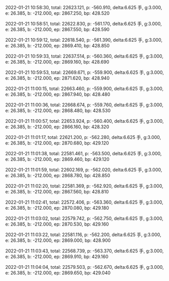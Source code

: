 2022-01-21 10:58:30, total: 22623.121, p: -560.910, delta:6.625 手, g:3.000, e: 26.385, b: -212.000, ep: 2867.250, bp: 428.520

2022-01-21 10:58:51, total: 22622.830, p: -561.170, delta:6.625 手, g:3.000, e: 26.385, b: -212.000, ep: 2867.550, bp: 428.590

2022-01-21 10:59:12, total: 22618.540, p: -561.390, delta:6.625 手, g:3.000, e: 26.385, b: -212.000, ep: 2869.410, bp: 428.850

2022-01-21 10:59:33, total: 22637.514, p: -560.360, delta:6.625 手, g:3.000, e: 26.385, b: -212.000, ep: 2869.160, bp: 428.690

2022-01-21 10:59:53, total: 22669.671, p: -559.900, delta:6.625 手, g:3.000, e: 26.385, b: -212.000, ep: 2871.620, bp: 428.940

2022-01-21 11:00:15, total: 22663.460, p: -559.900, delta:6.625 手, g:3.000, e: 26.385, b: -212.000, ep: 2867.940, bp: 428.480

2022-01-21 11:00:36, total: 22668.674, p: -559.760, delta:6.625 手, g:3.000, e: 26.385, b: -212.000, ep: 2868.480, bp: 428.530

2022-01-21 11:00:57, total: 22653.924, p: -560.400, delta:6.625 手, g:3.000, e: 26.385, b: -212.000, ep: 2866.160, bp: 428.320

2022-01-21 11:01:17, total: 22621.200, p: -562.280, delta:6.625 手, g:3.000, e: 26.385, b: -212.000, ep: 2870.680, bp: 429.120

2022-01-21 11:01:38, total: 22581.461, p: -563.500, delta:6.625 手, g:3.000, e: 26.385, b: -212.000, ep: 2869.460, bp: 429.120

2022-01-21 11:01:59, total: 22602.169, p: -562.020, delta:6.625 手, g:3.000, e: 26.385, b: -212.000, ep: 2868.780, bp: 428.850

2022-01-21 11:02:20, total: 22581.369, p: -562.920, delta:6.625 手, g:3.000, e: 26.385, b: -212.000, ep: 2867.560, bp: 428.810

2022-01-21 11:02:41, total: 22572.406, p: -563.360, delta:6.625 手, g:3.000, e: 26.385, b: -212.000, ep: 2870.080, bp: 429.180

2022-01-21 11:03:02, total: 22579.742, p: -562.750, delta:6.625 手, g:3.000, e: 26.385, b: -212.000, ep: 2870.530, bp: 429.160

2022-01-21 11:03:22, total: 22581.116, p: -562.200, delta:6.625 手, g:3.000, e: 26.385, b: -212.000, ep: 2869.000, bp: 428.900

2022-01-21 11:03:43, total: 22568.739, p: -563.370, delta:6.625 手, g:3.000, e: 26.385, b: -212.000, ep: 2869.910, bp: 429.160

2022-01-21 11:04:04, total: 22579.503, p: -562.670, delta:6.625 手, g:3.000, e: 26.385, b: -212.000, ep: 2869.650, bp: 429.040